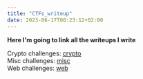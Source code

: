 ```yaml
---
title: "CTFs_writeup"
date: 2023-06-17T00:23:12+02:00
---
```



**Here I'm going to link all the writeups I write**


Crypto challenges: [crypto](crypto)  
Misc challenges: [misc](misc)  
Web challenges: [web](web)
